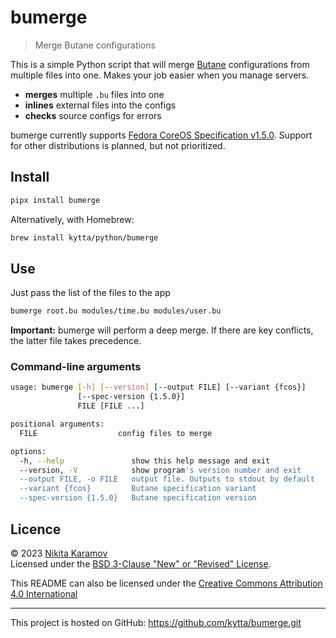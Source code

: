 <!--
SPDX-FileCopyrightText: © 2023 Nikita Karamov <me@kytta.dev>
SPDX-License-Identifier: CC-BY-4.0 OR BSD-3-Clause
-->

# bumerge

> Merge Butane configurations

This is a simple Python script that will merge [Butane] configurations from
multiple files into one. Makes your job easier when you manage servers.

- **merges** multiple `.bu` files into one
- **inlines** external files into the configs
- **checks** source configs for errors

bumerge currently supports [Fedora CoreOS Specification v1.5.0][fcos-1.5].
Support for other distributions is planned, but not prioritized.

## Install

```sh
pipx install bumerge
```

Alternatively, with Homebrew:

```sh
brew install kytta/python/bumerge
```

## Use

Just pass the list of the files to the app

```sh
bumerge root.bu modules/time.bu modules/user.bu
```

**Important:** bumerge will perform a deep merge. If there are key conflicts,
the latter file takes precedence.

### Command-line arguments

```sh
usage: bumerge [-h] [--version] [--output FILE] [--variant {fcos}]
               [--spec-version {1.5.0}]
               FILE [FILE ...]

positional arguments:
  FILE                  config files to merge

options:
  -h, --help               show this help message and exit
  --version, -V            show program's version number and exit
  --output FILE, -o FILE   output file. Outputs to stdout by default
  --variant {fcos}         Butane specification variant
  --spec-version {1.5.0}   Butane specification version
```

## Licence

© 2023 [Nikita Karamov]\
Licensed under the [BSD 3-Clause "New" or "Revised" License][bsd-3-clause].

This README can also be licensed under the
[Creative Commons Attribution 4.0 International][cc-by-4.0]

______________________________________________________________________

This project is hosted on GitHub:
<https://github.com/kytta/bumerge.git>

[bsd-3-clause]: https://spdx.org/licenses/BSD-3-Clause.html
[butane]: https://coreos.github.io/butane/
[cc-by-4.0]: https://spdx.org/licenses/CC-BY-4.0.html
[fcos-1.5]: https://coreos.github.io/butane/config-fcos-v1_5/
[nikita karamov]: https://www.kytta.dev/
